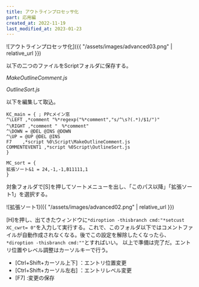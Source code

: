 ```yaml
---
title: アウトラインプロセッサ化
part: 応用編
created_at: 2022-11-19
last_modified_at: 2023-01-23
---
```


![アウトラインプロセッサ化]({{ "/assets/images/advanced03.png" | relative_url }})

以下の二つのファイルをScriptフォルダに保存する。

_MakeOutlineComment.js_
<script src="https://gist.github.com/tukasa/ed85c8f8fcf8b6ce0b37e25c109cbf9d.js"></script>

_OutlineSort.js_
<script src="https://gist.github.com/tukasa/cbbecf0f45e72d70e4b8febd435a0ca7.js"></script>

以下を編集して取込。

```text
KC_main = { ; PPcメイン窓
^\LEFT ,*comment "%*regexp("%*comment","s/^\s?(.*)/$1/")"
^\RIGHT ,*comment "　%*comment"
^\DOWN = @DEL @INS @DOWN
^\UP = @UP @DEL @INS
F7    ,*script %0\Script\MakeOutlineComment.js
COMMENTEVENT1 ,*script %0Script\OutlineSort.js
}

MC_sort = {
拡張ソート&1 = 24,-1,-1,B11111,1
}
```

対象フォルダで[S]を押してソートメニューを出し、「このパス以降」「拡張ソート1」を選択する。

![拡張ソート1]({{ "/assets/images/advanced02.png" | relative_url }})

[H]を押し、出てきたウィンドウに`*diroption -thisbranch cmd:"*setcust XC_cwrt= 0"`を入力して実行する。これで、このフォルダ以下ではコメントファイルが自動作成されなくなる。後でこの設定を解除したくなったら、`*diroption -thisbranch cmd:""`とすればいい。
以上で準備は完了だ。エントリ位置やレベル調整はカーソルキーで行う。

- [Ctrl+Shift+カーソル上下]	：エントリ位置変更
- [Ctrl+Shift+カーソル左右]	：エントリレベル変更
- [F7]	:変更の保存


